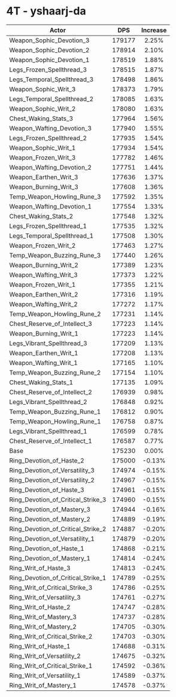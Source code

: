 # 4T - yshaarj-da
| Actor | DPS | Increase |
|---|:---:|:---:|
|Weapon_Sophic_Devotion_3|179177|2.25%|
|Weapon_Sophic_Devotion_2|178914|2.10%|
|Weapon_Sophic_Devotion_1|178519|1.88%|
|Legs_Frozen_Spellthread_3|178515|1.87%|
|Legs_Temporal_Spellthread_3|178498|1.86%|
|Weapon_Sophic_Writ_3|178373|1.79%|
|Legs_Temporal_Spellthread_2|178085|1.63%|
|Weapon_Sophic_Writ_2|178080|1.63%|
|Chest_Waking_Stats_3|177964|1.56%|
|Weapon_Wafting_Devotion_3|177940|1.55%|
|Legs_Frozen_Spellthread_2|177935|1.54%|
|Weapon_Sophic_Writ_1|177934|1.54%|
|Weapon_Frozen_Writ_3|177782|1.46%|
|Weapon_Wafting_Devotion_2|177751|1.44%|
|Weapon_Earthen_Writ_3|177636|1.37%|
|Weapon_Burning_Writ_3|177608|1.36%|
|Temp_Weapon_Howling_Rune_3|177592|1.35%|
|Weapon_Wafting_Devotion_1|177554|1.33%|
|Chest_Waking_Stats_2|177548|1.32%|
|Legs_Frozen_Spellthread_1|177535|1.32%|
|Legs_Temporal_Spellthread_1|177508|1.30%|
|Weapon_Frozen_Writ_2|177463|1.27%|
|Temp_Weapon_Buzzing_Rune_3|177440|1.26%|
|Weapon_Burning_Writ_2|177389|1.23%|
|Weapon_Wafting_Writ_3|177373|1.22%|
|Weapon_Frozen_Writ_1|177355|1.21%|
|Weapon_Earthen_Writ_2|177316|1.19%|
|Weapon_Wafting_Writ_2|177272|1.17%|
|Temp_Weapon_Howling_Rune_2|177231|1.14%|
|Chest_Reserve_of_Intellect_3|177223|1.14%|
|Weapon_Burning_Writ_1|177223|1.14%|
|Legs_Vibrant_Spellthread_3|177209|1.13%|
|Weapon_Earthen_Writ_1|177208|1.13%|
|Weapon_Wafting_Writ_1|177165|1.10%|
|Temp_Weapon_Buzzing_Rune_2|177154|1.10%|
|Chest_Waking_Stats_1|177135|1.09%|
|Chest_Reserve_of_Intellect_2|176939|0.98%|
|Legs_Vibrant_Spellthread_2|176848|0.92%|
|Temp_Weapon_Buzzing_Rune_1|176812|0.90%|
|Temp_Weapon_Howling_Rune_1|176758|0.87%|
|Legs_Vibrant_Spellthread_1|176599|0.78%|
|Chest_Reserve_of_Intellect_1|176587|0.77%|
|Base|175230|0.00%|
|Ring_Devotion_of_Haste_2|175000|-0.13%|
|Ring_Devotion_of_Versatility_3|174974|-0.15%|
|Ring_Devotion_of_Versatility_2|174967|-0.15%|
|Ring_Devotion_of_Haste_3|174961|-0.15%|
|Ring_Devotion_of_Critical_Strike_3|174960|-0.15%|
|Ring_Devotion_of_Mastery_3|174944|-0.16%|
|Ring_Devotion_of_Mastery_2|174889|-0.19%|
|Ring_Devotion_of_Critical_Strike_2|174887|-0.20%|
|Ring_Devotion_of_Versatility_1|174879|-0.20%|
|Ring_Devotion_of_Haste_1|174868|-0.21%|
|Ring_Devotion_of_Mastery_1|174814|-0.24%|
|Ring_Writ_of_Haste_3|174813|-0.24%|
|Ring_Devotion_of_Critical_Strike_1|174789|-0.25%|
|Ring_Writ_of_Critical_Strike_3|174786|-0.25%|
|Ring_Writ_of_Versatility_3|174761|-0.27%|
|Ring_Writ_of_Haste_2|174747|-0.28%|
|Ring_Writ_of_Mastery_3|174737|-0.28%|
|Ring_Writ_of_Mastery_2|174705|-0.30%|
|Ring_Writ_of_Critical_Strike_2|174703|-0.30%|
|Ring_Writ_of_Haste_1|174688|-0.31%|
|Ring_Writ_of_Versatility_2|174675|-0.32%|
|Ring_Writ_of_Critical_Strike_1|174592|-0.36%|
|Ring_Writ_of_Versatility_1|174589|-0.37%|
|Ring_Writ_of_Mastery_1|174578|-0.37%|
